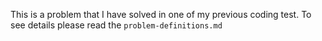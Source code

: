 This is a problem that I have solved in one of my previous coding test. 
To see details please read the `problem-definitions.md`
